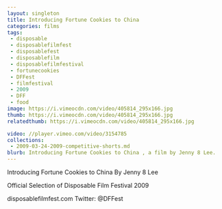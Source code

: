 ```yaml
---
layout: singleton
title: Introducing Fortune Cookies to China
categories: films
tags:
 - disposable
 - disposablefilmfest
 - disposablefest
 - disposablefilm
 - disposablefilmfestival
 - fortunecookies
 - DFFest
 - filmfestival
 - 2009
 - DFF
 - food
image: https://i.vimeocdn.com/video/405814_295x166.jpg
thumb: https://i.vimeocdn.com/video/405814_295x166.jpg
relatedthumb: https://i.vimeocdn.com/video/405814_295x166.jpg

video: //player.vimeo.com/video/3154785
collections:
 - 2009-03-24-2009-competitive-shorts.md
blurb: Introducing Fortune Cookies to China , a film by Jenny 8 Lee.
---
```


Introducing Fortune Cookies to China
By Jenny 8 Lee

Official Selection of Disposable Film Festival 2009

disposablefilmfest.com
Twitter: @DFFest